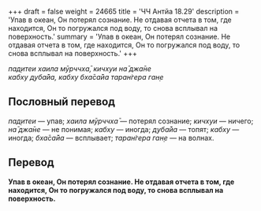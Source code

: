 +++
draft = false
weight = 24665
title = 'ЧЧ Антйа 18.29'
description = 'Упав в океан, Он потерял сознание. Не отдавая отчета в том, где находится, Он то погружался под воду, то снова всплывал на поверхность.'
summary = 'Упав в океан, Он потерял сознание. Не отдавая отчета в том, где находится, Он то погружался под воду, то снова всплывал на поверхность.'
+++

_пад̣итеи хаила мӯрччха̄, кичхуи на̄ джа̄не  
кабху д̣уба̄йа, кабху бха̄са̄йа таран̇гера ган̣е_

## Пословный перевод

_пад̣итеи_ — упав; _хаила_ _мӯрччха̄_ — потерял сознание; _кичхуи_ — ничего; _на̄_ _джа̄не_ — не понимая; _кабху_ — иногда; _д̣уба̄йа_ — топят; _кабху_ — иногда; _бха̄са̄йа_ — всплывает; _таран̇гера_ _ган̣е_ — на волнах.

## Перевод

**Упав в океан, Он потерял сознание. Не отдавая отчета в том, где находится, Он то погружался под воду, то снова всплывал на поверхность.**
